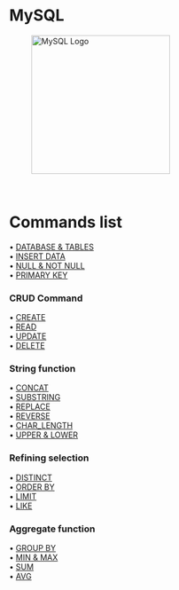 # MySQL

<figure>
    <img src="https://labs.mysql.com/common/logos/mysql-logo.svg" alt="MySQL Logo" width="250">
</figure>

<br>

# Commands list

• [DATABASE & TABLES](https://github.com/moeyg/MySQL/blob/main/source/DATABASE_TABLES.md)
<br>
• [INSERT DATA](https://github.com/moeyg/MySQL/blob/main/source/INSERT_DATA.md)
<br>
• [NULL & NOT NULL](https://github.com/moeyg/MySQL/blob/main/source/NULL_NOT_NULL.md)
<br>
• [PRIMARY KEY](https://github.com/moeyg/MySQL/blob/main/source/PRIMARY_KEY.md)<br>

### CRUD Command

• [CREATE](https://github.com/moeyg/MySQL/blob/main/source/CREATE.md)<br>
• [READ](https://github.com/moeyg/MySQL/blob/main/source/READ.md)<br>
• [UPDATE](https://github.com/moeyg/MySQL/blob/main/source/UPDATE.md)<br>
• [DELETE](https://github.com/moeyg/MySQL/blob/main/source/DELETE.md)<br>

### String function <br>

• [CONCAT](https://github.com/moeyg/MySQL/blob/main/source/CONCAT.md) <br>
• [SUBSTRING](https://github.com/moeyg/MySQL/blob/main/source/SUBSTRING.md)<br>
• [REPLACE](https://github.com/moeyg/MySQL/blob/main/source/REPLACE.md)<br>
• [REVERSE](https://github.com/moeyg/MySQL/blob/main/source/REVERSE.md)<br>
• [CHAR_LENGTH](https://github.com/moeyg/MySQL/blob/main/source/CHAR_LENGTH.md)<br>
• [UPPER & LOWER](https://github.com/moeyg/MySQL/blob/main/source/UPPER_LOWER.md)<br>

### Refining selection <br>

• [DISTINCT](https://github.com/moeyg/MySQL/blob/main/source/DISTINCT.md) <br>
• [ORDER BY](https://github.com/moeyg/MySQL/blob/main/source/ORDER_BY.md) <br>
• [LIMIT](https://github.com/moeyg/MySQL/blob/main/source/LIMIT.md) <br>
• [LIKE](https://github.com/moeyg/MySQL/blob/main/source/LIKE.md)<br>

### Aggregate function <br>

• [GROUP BY]()<br>
• [MIN & MAX]()<br>
• [SUM]()<br>
• [AVG]()<br>
